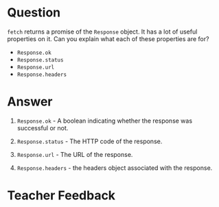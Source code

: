 # Question
`fetch` returns a promise of the `Response` object. It has a lot of useful properties on it. Can you explain what each of these properties are for?

- `Response.ok`
- `Response.status`
- `Response.url`
- `Response.headers`

# Answer

1. `Response.ok` - A boolean indicating whether the response was successful or not.

2. `Response.status` - The HTTP code of the response.

3. `Response.url` - The URL of the response.

4. `Response.headers` - the headers object associated with the response.


# Teacher Feedback